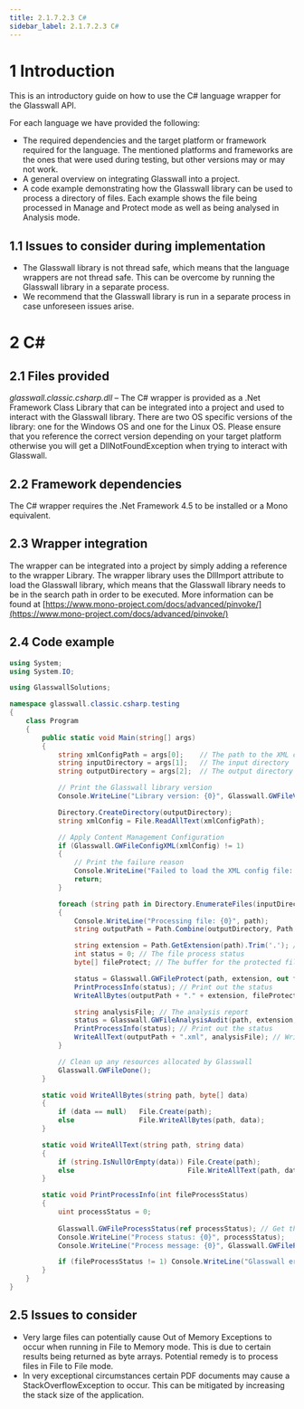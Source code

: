 ```yaml
---
title: 2.1.7.2.3 C#
sidebar_label: 2.1.7.2.3 C#
---
```



# 1 Introduction

This is an introductory guide on how to use the C# language wrapper for the Glasswall API.

For each language we have provided the following:

- The required dependencies and the target platform or framework required for the language. The mentioned platforms and frameworks are the ones that were used during testing, but other versions may or may not work.
- A general overview on integrating Glasswall into a project.
- A code example demonstrating how the Glasswall library can be used to process a directory of files. Each example shows the file being processed in Manage and Protect mode as well as being analysed in Analysis mode.

## 1.1 Issues to consider during implementation

- The Glasswall library is not thread safe, which means that the language wrappers are not thread safe. This can be overcome by running the Glasswall library in a separate process.
- We recommend that the Glasswall library is run in a separate process in case unforeseen issues arise.

# 2 C#


## 2.1 Files provided

_glasswall.classic.csharp.dll_ – The C# wrapper is provided as a .Net Framework Class Library that can be integrated into a project and used to interact with the Glasswall library. There are two OS specific versions of the library: one for the Windows OS and one for the Linux OS. Please ensure that you reference the correct version depending on your target platform otherwise you will get a DllNotFoundException when trying to interact with Glasswall.


## 2.2 Framework dependencies

The C# wrapper requires the .Net Framework 4.5 to be installed or a Mono equivalent.

## 2.3 Wrapper integration

The wrapper can be integrated into a project by simply adding a reference to the wrapper Library. The wrapper library uses the DllImport attribute to load the Glasswall library, which means that the Glasswall library needs to be in the search path in order to be executed. More information can be found at [https://www.mono-project.com/docs/advanced/pinvoke/](https://www.mono-project.com/docs/advanced/pinvoke/)

## 2.4 Code example

```csharp
using System;
using System.IO;

using GlasswallSolutions;

namespace glasswall.classic.csharp.testing
{
    class Program
    {
        public static void Main(string[] args)
        {
            string xmlConfigPath = args[0];    // The path to the XML content management configuration
            string inputDirectory = args[1];   // The input directory
            string outputDirectory = args[2];  // The output directory

            // Print the Glasswall library version
            Console.WriteLine("Library version: {0}", Glasswall.GWFileVersion());

            Directory.CreateDirectory(outputDirectory);
            string xmlConfig = File.ReadAllText(xmlConfigPath);

            // Apply Content Management Configuration
            if (Glasswall.GWFileConfigXML(xmlConfig) != 1)
            {
                // Print the failure reason
                Console.WriteLine("Failed to load the XML config file: {0}", Glasswall.GWFileErrorMsg());
                return;
            }

            foreach (string path in Directory.EnumerateFiles(inputDirectory, "*", SearchOption.AllDirectories))
            {
                Console.WriteLine("Processing file: {0}", path);
                string outputPath = Path.Combine(outputDirectory, Path.GetFileNameWithoutExtension(path));

                string extension = Path.GetExtension(path).Trim('.'); // We use the file extension as the file type
                int status = 0; // The file process status
                byte[] fileProtect; // The buffer for the protected file

                status = Glasswall.GWFileProtect(path, extension, out fileProtect); // Run the file through File to Memory Protect
                PrintProcessInfo(status); // Print out the status
                WriteAllBytes(outputPath + "." + extension, fileProtect); // Write the protected file

                string analysisFile; // The analysis report
                status = Glasswall.GWFileAnalysisAudit(path, extension, out analysisFile); // Analyse the file with File to Memory Analysis
                PrintProcessInfo(status); // Print out the status
                WriteAllText(outputPath + ".xml", analysisFile); // Write the analysis report
            }

            // Clean up any resources allocated by Glasswall
            Glasswall.GWFileDone();
        }

        static void WriteAllBytes(string path, byte[] data)
        {
            if (data == null)   File.Create(path);
            else                File.WriteAllBytes(path, data);
        }

        static void WriteAllText(string path, string data)
        {
            if (string.IsNullOrEmpty(data)) File.Create(path);
            else                            File.WriteAllText(path, data);
        }

        static void PrintProcessInfo(int fileProcessStatus)
        {
            uint processStatus = 0;
            
            Glasswall.GWFileProcessStatus(ref processStatus); // Get the process status
            Console.WriteLine("Process status: {0}", processStatus);
            Console.WriteLine("Process message: {0}", Glasswall.GWFileProcessMsg()); // Print the file process message

            if (fileProcessStatus != 1) Console.WriteLine("Glasswall error: {0}", Glasswall.GWFileErrorMsg()); // Print non-conformance reason
        }
    }
}


```


## 2.5 Issues to consider

- Very large files can potentially cause Out of Memory Exceptions to occur when running in File to Memory mode. This is due to certain results being returned as byte arrays. Potential remedy is to process files in File to File mode.
- In very exceptional circumstances certain PDF documents may cause a StackOverflowException to occur. This can be mitigated by increasing the stack size of the application.
